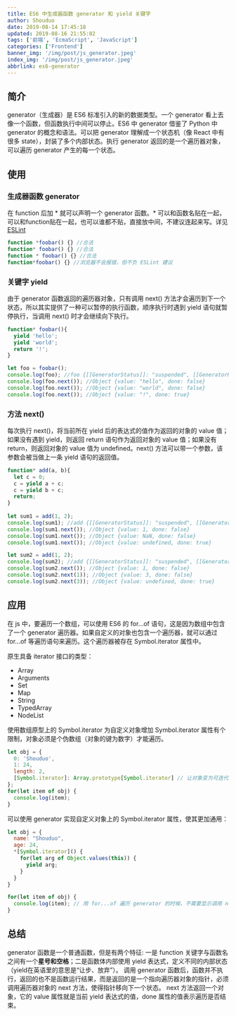 ```yaml
---
title: ES6 中生成器函数 generator 和 yield 关键字
author: Shouduo
date: 2019-08-14 17:45:18
updated: 2019-08-16 21:55:02
tags: ['前端', 'EcmaScript', 'JavaScript']
categories: ['Frontend']
banner_img: '/img/post/js_generator.jpeg'
index_img: '/img/post/js_generator.jpeg'
abbrlink: es6-generator
---
```


## 简介

generator（生成器）是 ES6 标准引入的新的数据类型。一个 generator 看上去像一个函数，但函数执行中间可以停止。ES6 中 generator 借鉴了 Python 中 generator 的概念和语法。可以把 generator 理解成一个状态机（像 React 中有很多 state），封装了多个内部状态。执行 generator 返回的是一个遍历器对象，可以遍历 generator 产生的每一个状态。

## 使用

### 生成器函数 generator

在 function 后加 \* 就可以声明一个 generator 函数。\* 可以和函数名贴在一起，可以和function贴在一起，也可以谁都不贴，直接放中间，不建议连起来写。详见 [ESLint](https://eslint.org/docs/rules/generator-star-spacing)

``` javascript
function *foobar() {} //合法
function* foobar() {} //合法
function * foobar() {} //合法
function*foobar() {} //浏览器不会报错，但不负 ESLint 建议
```

### 关键字 yield

由于 generator 函数返回的遍历器对象，只有调用 next() 方法才会遍历到下一个状态，所以其实提供了一种可以暂停的执行函数，顺序执行时遇到 yield 语句就暂停执行，当调用 next() 时才会继续向下执行。

``` javascript
function* foobar(){
  yield 'hello';
  yield 'world';
  return '!';
}

let foo = foobar();
console.log(foo); //foo {[[GeneratorStatus]]: "suspended", [[GeneratorReceiver]]: Window}
console.log(foo.next()); //Object {value: "hello", done: false}
console.log(foo.next()); //Object {value: "world", done: false}
console.log(foo.next()); //Object {value: "!", done: true}
```

### 方法 next()

每次执行 next()，将当前所在 yield 后的表达式的值作为返回的对象的 value 值；如果没有遇到 yield，则返回 return 语句作为返回对象的 value 值；如果没有 return，则返回对象的 value 值为 undefined。next() 方法可以带一个参数，该参数会被当做上一条 yield 语句的返回值。

``` javascript
function* add(a, b){
  let c = 0;
  c = yield a + c;
  c = yield b + c;
  return;
}
 
let sum1 = add(1, 2);
console.log(sum1); //add {[[GeneratorStatus]]: "suspended", [[GeneratorReceiver]]: Window}
console.log(sum1.next()); //Object {value: 1, done: false}
console.log(sum1.next()); //Object {value: NaN, done: false}
console.log(sum1.next()); //Object {value: undefined, done: true}

let sum2 = add(1, 2);
console.log(sum2); //add {[[GeneratorStatus]]: "suspended", [[GeneratorReceiver]]: Window}
console.log(sum2.next()); //Object {value: 1, done: false}
console.log(sum2.next(1)); //Object {value: 3, done: false}
console.log(sum2.next(3)); //Object {value: undefined, done: true}
```

## 应用

在 js 中，要遍历一个数组，可以使用 ES6 的 for...of 语句，这是因为数组中包含了一个 generator 遍历器。如果自定义的对象也包含一个遍历器，就可以通过 for...of 等遍历语句来遍历。这个遍历器被存在 Symbol.iterator 属性中。

原生具备 iterator 接口的类型：

- Array
- Arguments
- Set
- Map
- String
- TypedArray
- NodeList

使用数组原型上的 Symbol.iterator 为自定义对象增加 Symbol.iterator 属性有个限制，对象必须是个伪数组（对象的键为数字）才能遍历。

``` javascript
let obj = {
  0: 'Shouduo',
  1: 24,
  length: 2,
  [Symbol.iterator]: Array.prototype[Symbol.iterator] // 让对象变为可迭代的值，手动加上数组的可迭代方法
};
for(let item of obj) {
  console.log(item);
}
```

可以使用 generator 实现自定义对象上的 Symbol.iterator 属性，使其更加通用：

``` javascript
let obj = {
  name: "Shouduo",
  age: 24,
  *[Symbol.iterator]() {
    for(let arg of Object.values(this)) {
      yield arg;
    }
  }
}

for(let item of obj) {
  console.log(item); // 用 for...of 遍历 generator 的时候，不需要显示调用 next() 方法。
}
```

## 总结

generator 函数是一个普通函数，但是有两个特征: 一是 function 关键字与函数名之间有一个**星号和空格**；二是函数体内部使用 yield 表达式，定义不同的内部状态（yield在英语里的意思是“让步、放弃”）。
调用 generator 函数后，函数并不执行，返回的也不是函数运行结果，而是返回的是一个指向遍历器对象的指针，必须调用遍历器对象的 next 方法，使得指针移向下一个状态。
next 方法返回一个对象，它的 value 属性就是当前 yield 表达式的值，done 属性的值表示遍历是否结束。
